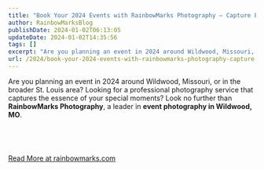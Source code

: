 ```yaml
---
title: "Book Your 2024 Events with RainbowMarks Photography – Capture Every Moment!"
author: RainbowMarksBlog
publishDate: 2024-01-02T06:13:05
updateDate: 2024-01-02T14:35:56
tags: []
excerpt: "Are you planning an event in 2024 around Wildwood, Missouri, or in the broader St. Louis area? Looking for a professional photography service that captures the essence of your special moments? Look no further than RainbowMarks Photography, a leader in event photography in Wildwood, MO.  &nbsp; "
url: /2024/book-your-2024-events-with-rainbowmarks-photography-capture-every-moment  # Use the generated URL with year
---
```

<p>Are you planning an event in 2024 around Wildwood, Missouri, or in the broader St. Louis area? Looking for a professional photography service that captures the essence of your special moments? Look no further than <strong>RainbowMarks Photography</strong>, a leader in <strong>event photography in Wildwood, MO</strong>.</p>  <h2 id="capturing-the-spirit-of-the-midwest">&nbsp;</h2>  <a href="https://rainbowmarks.com/Events/2024/01/BookYour2024Events">Read More at rainbowmarks.com</a>

